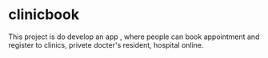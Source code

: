 # clinicbook

This project is do develop an app , where people can book appointment and register to clinics, privete docter's resident, hospital online.
